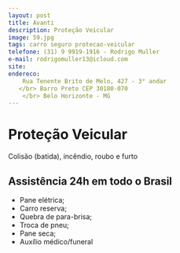 ```yaml
---
layout: post
title: Avanti
description: Proteção Veicular
image: 59.jpg
tags: carro seguro protecao-veicular
telefone: (31) 9 9919-1916 - Rodrigo Muller 
e-mail: rodrigomuller13@icloud.com
site: 
endereco: 
    Rua Tenente Brito de Melo, 427 - 3° andar
   </br> Barro Preto CEP 30180-070
    </br> Belo Horizonte - MG
---
```


# Proteção Veicular

Colisão (batida), incêndio, roubo e furto

## Assistência 24h em todo o Brasil
* Pane elétrica;
* Carro reserva;
* Quebra de para-brisa;
* Troca de pneu;
* Pane seca;
* Auxílio médico/funeral 






